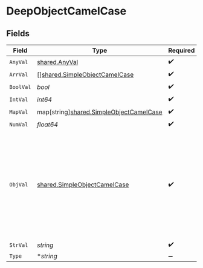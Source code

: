 # DeepObjectCamelCase


## Fields

| Field                                                                                                                                                             | Type                                                                                                                                                              | Required                                                                                                                                                          | Description                                                                                                                                                       | Example                                                                                                                                                           |
| ----------------------------------------------------------------------------------------------------------------------------------------------------------------- | ----------------------------------------------------------------------------------------------------------------------------------------------------------------- | ----------------------------------------------------------------------------------------------------------------------------------------------------------------- | ----------------------------------------------------------------------------------------------------------------------------------------------------------------- | ----------------------------------------------------------------------------------------------------------------------------------------------------------------- |
| `AnyVal`                                                                                                                                                          | [shared.AnyVal](../../../pkg/models/shared/anyval.md)                                                                                                             | :heavy_check_mark:                                                                                                                                                | N/A                                                                                                                                                               |                                                                                                                                                                   |
| `ArrVal`                                                                                                                                                          | [][shared.SimpleObjectCamelCase](../../../pkg/models/shared/simpleobjectcamelcase.md)                                                                             | :heavy_check_mark:                                                                                                                                                | N/A                                                                                                                                                               | ["...","..."]                                                                                                                                                     |
| `BoolVal`                                                                                                                                                         | *bool*                                                                                                                                                            | :heavy_check_mark:                                                                                                                                                | N/A                                                                                                                                                               | true                                                                                                                                                              |
| `IntVal`                                                                                                                                                          | *int64*                                                                                                                                                           | :heavy_check_mark:                                                                                                                                                | N/A                                                                                                                                                               | 1                                                                                                                                                                 |
| `MapVal`                                                                                                                                                          | map[string][shared.SimpleObjectCamelCase](../../../pkg/models/shared/simpleobjectcamelcase.md)                                                                    | :heavy_check_mark:                                                                                                                                                | N/A                                                                                                                                                               | {"key":"..."}                                                                                                                                                     |
| `NumVal`                                                                                                                                                          | *float64*                                                                                                                                                         | :heavy_check_mark:                                                                                                                                                | N/A                                                                                                                                                               | 1.1                                                                                                                                                               |
| `ObjVal`                                                                                                                                                          | [shared.SimpleObjectCamelCase](../../../pkg/models/shared/simpleobjectcamelcase.md)                                                                               | :heavy_check_mark:                                                                                                                                                | A simple object that uses all our supported primitive types and enums and has optional properties.<br/><br/>[A link to the external docs.](https://docs.speakeasyapi.dev) |                                                                                                                                                                   |
| `StrVal`                                                                                                                                                          | *string*                                                                                                                                                          | :heavy_check_mark:                                                                                                                                                | N/A                                                                                                                                                               | test                                                                                                                                                              |
| `Type`                                                                                                                                                            | **string*                                                                                                                                                         | :heavy_minus_sign:                                                                                                                                                | N/A                                                                                                                                                               |                                                                                                                                                                   |